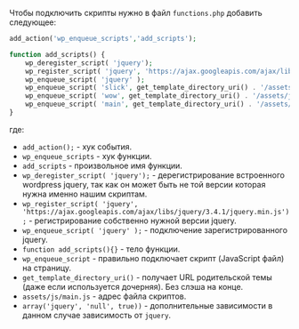 Чтобы подключить скрипты нужно в файл `functions.php` добавить следующее:
```php
add_action('wp_enqueue_scripts','add_scripts');

function add_scripts() {
	wp_deregister_script( 'jquery');
	wp_register_script( 'jquery', 'https://ajax.googleapis.com/ajax/libs/jquery/3.4.1/jquery.min.js');
	wp_enqueue_script( 'jquery' );
	wp_enqueue_script( 'slick', get_template_directory_uri() . '/assets/js/slick.min.js', array('jquery'), 'null', true);
	wp_enqueue_script( 'wow', get_template_directory_uri() . '/assets/js/wow.min.js', array('jquery'), 'null', true);
	wp_enqueue_script( 'main', get_template_directory_uri() . '/assets/js/main.js', array('jquery'), 'null', true);
}
```

где:
* `add_action();` - хук события.
* `wp_enqueue_scripts` - хук функции.
* `add_scripts` - произвольное имя функции.
* `wp_deregister_script( 'jquery');` - дерегистрирование встроенного wordpress jquery, так как он может быть не той версии которая нужна именно нашим скриптам.
* `wp_register_script( 'jquery', 'https://ajax.googleapis.com/ajax/libs/jquery/3.4.1/jquery.min.js');` - регистрирование собственно нужной версии jquery.
*  `wp_enqueue_script( 'jquery' );` - подключение зарегистрированного jquery.
* `function add_scripts(){}` - тело функции.
* `wp_enqueue_script` - правильно подключает скрипт (JavaScript файл) на страницу.
* `get_template_directory_uri()` - получает URL родительской темы (даже если используется дочерняя). Без слэша на конце.
* `assets/js/main.js` - адрес файла скриптов.
* `array('jquery', 'null', true))` - дополнительные зависимости в данном случае зависимость от `jquery`.